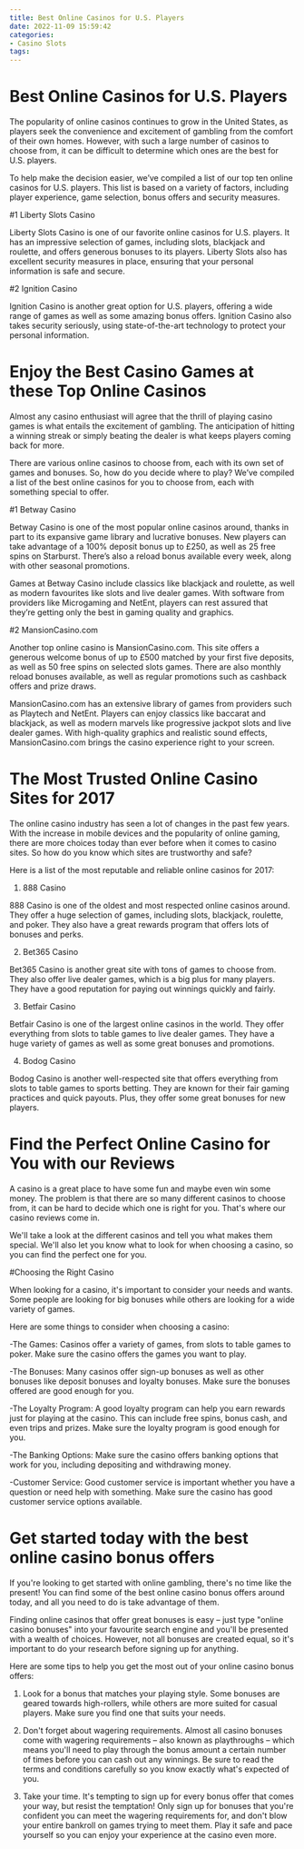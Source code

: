 ```yaml
---
title: Best Online Casinos for U.S. Players
date: 2022-11-09 15:59:42
categories:
- Casino Slots
tags:
---
```



#  Best Online Casinos for U.S. Players

The popularity of online casinos continues to grow in the United States, as players seek the convenience and excitement of gambling from the comfort of their own homes. However, with such a large number of casinos to choose from, it can be difficult to determine which ones are the best for U.S. players.

To help make the decision easier, we’ve compiled a list of our top ten online casinos for U.S. players. This list is based on a variety of factors, including player experience, game selection, bonus offers and security measures.

#1 Liberty Slots Casino

Liberty Slots Casino is one of our favorite online casinos for U.S. players. It has an impressive selection of games, including slots, blackjack and roulette, and offers generous bonuses to its players. Liberty Slots also has excellent security measures in place, ensuring that your personal information is safe and secure.

#2 Ignition Casino

Ignition Casino is another great option for U.S. players, offering a wide range of games as well as some amazing bonus offers. Ignition Casino also takes security seriously, using state-of-the-art technology to protect your personal information.

#  Enjoy the Best Casino Games at these Top Online Casinos

Almost any casino enthusiast will agree that the thrill of playing casino games is what entails the excitement of gambling. The anticipation of hitting a winning streak or simply beating the dealer is what keeps players coming back for more.

There are various online casinos to choose from, each with its own set of games and bonuses. So, how do you decide where to play? We’ve compiled a list of the best online casinos for you to choose from, each with something special to offer.

#1 Betway Casino

Betway Casino is one of the most popular online casinos around, thanks in part to its expansive game library and lucrative bonuses. New players can take advantage of a 100% deposit bonus up to £250, as well as 25 free spins on Starburst. There’s also a reload bonus available every week, along with other seasonal promotions.

Games at Betway Casino include classics like blackjack and roulette, as well as modern favourites like slots and live dealer games. With software from providers like Microgaming and NetEnt, players can rest assured that they’re getting only the best in gaming quality and graphics.

#2 MansionCasino.com

Another top online casino is MansionCasino.com. This site offers a generous welcome bonus of up to £500 matched by your first five deposits, as well as 50 free spins on selected slots games. There are also monthly reload bonuses available, as well as regular promotions such as cashback offers and prize draws.

MansionCasino.com has an extensive library of games from providers such as Playtech and NetEnt. Players can enjoy classics like baccarat and blackjack, as well as modern marvels like progressive jackpot slots and live dealer games. With high-quality graphics and realistic sound effects, MansionCasino.com brings the casino experience right to your screen.


















#  The Most Trusted Online Casino Sites for 2017

The online casino industry has seen a lot of changes in the past few years. With the increase in mobile devices and the popularity of online gaming, there are more choices today than ever before when it comes to casino sites. So how do you know which sites are trustworthy and safe?

Here is a list of the most reputable and reliable online casinos for 2017:

1. 888 Casino

888 Casino is one of the oldest and most respected online casinos around. They offer a huge selection of games, including slots, blackjack, roulette, and poker. They also have a great rewards program that offers lots of bonuses and perks.

2. Bet365 Casino

Bet365 Casino is another great site with tons of games to choose from. They also offer live dealer games, which is a big plus for many players. They have a good reputation for paying out winnings quickly and fairly.

3. Betfair Casino

Betfair Casino is one of the largest online casinos in the world. They offer everything from slots to table games to live dealer games. They have a huge variety of games as well as some great bonuses and promotions.

4. Bodog Casino

Bodog Casino is another well-respected site that offers everything from slots to table games to sports betting. They are known for their fair gaming practices and quick payouts. Plus, they offer some great bonuses for new players.

#  Find the Perfect Online Casino for You with our Reviews

A casino is a great place to have some fun and maybe even win some money. The problem is that there are so many different casinos to choose from, it can be hard to decide which one is right for you. That's where our casino reviews come in.

We'll take a look at the different casinos and tell you what makes them special. We'll also let you know what to look for when choosing a casino, so you can find the perfect one for you.

#Choosing the Right Casino

When looking for a casino, it's important to consider your needs and wants. Some people are looking for big bonuses while others are looking for a wide variety of games.

Here are some things to consider when choosing a casino:

-The Games: Casinos offer a variety of games, from slots to table games to poker. Make sure the casino offers the games you want to play.

-The Bonuses: Many casinos offer sign-up bonuses as well as other bonuses like deposit bonuses and loyalty bonuses. Make sure the bonuses offered are good enough for you.

-The Loyalty Program: A good loyalty program can help you earn rewards just for playing at the casino. This can include free spins, bonus cash, and even trips and prizes. Make sure the loyalty program is good enough for you.

-The Banking Options: Make sure the casino offers banking options that work for you, including depositing and withdrawing money.

-Customer Service: Good customer service is important whether you have a question or need help with something. Make sure the casino has good customer service options available.

#  Get started today with the best online casino bonus offers

If you're looking to get started with online gambling, there's no time like the present! You can find some of the best online casino bonus offers around today, and all you need to do is take advantage of them.

Finding online casinos that offer great bonuses is easy – just type "online casino bonuses" into your favourite search engine and you'll be presented with a wealth of choices. However, not all bonuses are created equal, so it's important to do your research before signing up for anything.

Here are some tips to help you get the most out of your online casino bonus offers:

1. Look for a bonus that matches your playing style. Some bonuses are geared towards high-rollers, while others are more suited for casual players. Make sure you find one that suits your needs.

2. Don't forget about wagering requirements. Almost all casino bonuses come with wagering requirements – also known as playthroughs – which means you'll need to play through the bonus amount a certain number of times before you can cash out any winnings. Be sure to read the terms and conditions carefully so you know exactly what's expected of you.

3. Take your time. It's tempting to sign up for every bonus offer that comes your way, but resist the temptation! Only sign up for bonuses that you're confident you can meet the wagering requirements for, and don't blow your entire bankroll on games trying to meet them. Play it safe and pace yourself so you can enjoy your experience at the casino even more.